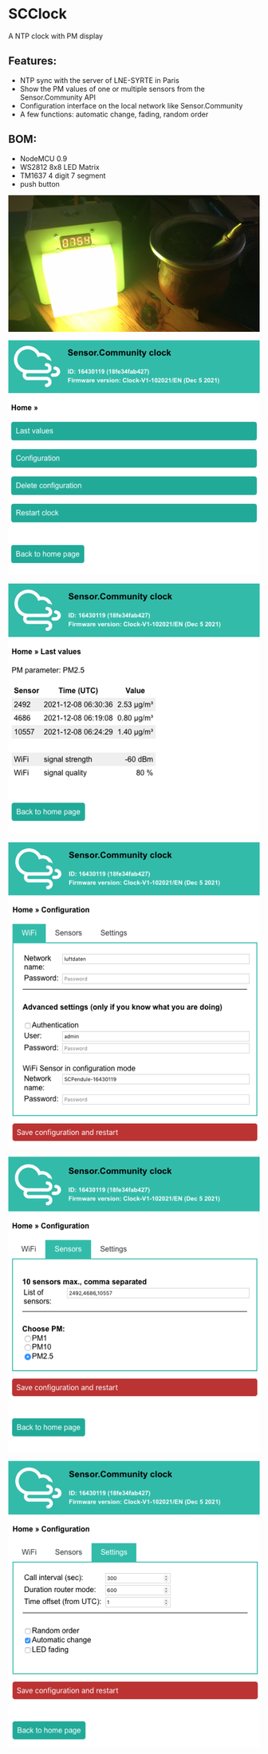 # SCClock
A NTP clock with PM display

## Features:
* NTP sync with the server of LNE-SYRTE in Paris
* Show the PM values of one or multiple sensors from the Sensor.Community API
* Configuration interface on the local network like Sensor.Community
* A few functions: automatic change, fading, random order 


## BOM:
* NodeMCU 0.9
* WS2812 8x8 LED Matrix
* TM1637 4 digit 7 segment
* push button


![Clock](photos/clock.png)

![Home](photos/home.png)

![Values](photos/value.png)

![Settings1](photos/set1.png)

![Settings2](photos/set2.png)

![Settings3](photos/set3.png)
